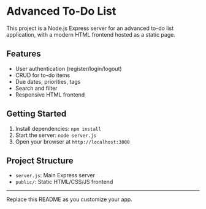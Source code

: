 # Advanced To-Do List

This project is a Node.js Express server for an advanced to-do list application, with a modern HTML frontend hosted as a static page.

## Features
- User authentication (register/login/logout)
- CRUD for to-do items
- Due dates, priorities, tags
- Search and filter
- Responsive HTML frontend

## Getting Started
1. Install dependencies: `npm install`
2. Start the server: `node server.js`
3. Open your browser at `http://localhost:3000`

## Project Structure
- `server.js`: Main Express server
- `public/`: Static HTML/CSS/JS frontend

---
Replace this README as you customize your app.
